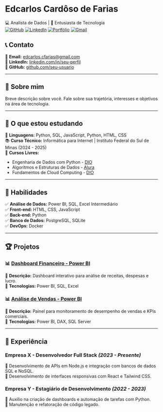 # **Edcarlos Cardôso de Farias**  
💻 Analista de Dados | 🚀 Entusiasta de Tecnologia  
[![GitHub](https://img.shields.io/badge/GitHub-000?style=for-the-badge&logo=github&logoColor=white)](https://github.com/edcarlos12) 
[![LinkedIn](https://img.shields.io/badge/LinkedIn-0077B5?style=for-the-badge&logo=linkedin&logoColor=white)](https://www.linkedin.com/in/edcarlos-card%C3%B4so-de-farias-2240b1a7/) 
[![Portfólio](https://img.shields.io/badge/Portfólio-00BFFF?style=for-the-badge)](https://seu-site.com) 
[![Gmail](https://img.shields.io/badge/Gmail-D14836?style=for-the-badge&logo=gmail&logoColor=white)](mailto:edcarlos.cfarias@gmail.com)


## 📞 Contato  
📧 **Email:** edcarlos.cfarias@gmail.com  
💼 **LinkedIn:** [linkedin.com/in/seu-perfil](https://www.linkedin.com/in/edcarlos-card%C3%B4so-de-farias-2240b1a7/)  
🚀 **GitHub:** [github.com/seu-usuario](https://github.com/seu-usuari)  

---

## 🚀 Sobre mim  
Breve descrição sobre você. Fale sobre sua trajetória, interesses e objetivos na área de tecnologia.  

---

## 📌 O que estou estudando  
🎯 **Linguagens:** Python, SQL, JavaScript, Python, HTML, CSS    
📚 **Curso Técnico:** Informática para Internet | Instituto Federal do Sul de Minas (2024 - 2025)  
📖 **Cursos Livres:**  
- Engenharia de Dados com Python - [DIO](https://www.dio.me/certificate/YL5MEBUY/share)  
- Algoritmos e Estruturas de Dados - [Alura](https://www.alura.com.br/)  
- Fundamentos de Cloud Computing - [DIO](https://www.dio.me/)  

---

## 🔧 Habilidades  
✅ **Análise de Dados:** Power BI, SQL, Excel Intermediário  
✅ **Front-end:** HTML, CSS, JavaScript   
✅ **Back-end:** Python    
✅ **Banco de Dados:** PostgreSQL, SQLite  
✅ **DevOps:** Docker  
  

---

## 🏆 Projetos  

### 📊 [Dashboard Financeiro - Power BI](https://github.com/seu-usuario/powerbi-dashboard-financeiro)  
📌 **Descrição:** Dashboard interativo para análise de receitas, despesas e lucro.  
🔧 **Tecnologias:** Power BI, SQL, Excel  

### 📊 [Análise de Vendas - Power BI](https://github.com/seu-usuario/powerbi-vendas)  
📌 **Descrição:** Painel para monitoramento de desempenho de vendas e KPIs comerciais.  
🔧 **Tecnologias:** Power BI, DAX, SQL Server  

---

## 💼 Experiência  

### **Empresa X** - Desenvolvedor Full Stack *(2023 - Presente)*  
🔹 Desenvolvimento de APIs em Node.js e integração com bancos de dados SQL e NoSQL.  
🔹 Desenvolvimento de interfaces responsivas com React e Tailwind CSS.  

### **Empresa Y** - Estagiário de Desenvolvimento *(2022 - 2023)*  
🔹 Auxílio na criação de dashboards e automação de tarefas com Python.  
🔹 Manutenção e refatoração de código legado.  

